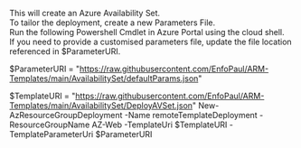 This will create an Azure Availability Set.  
To tailor the deployment, create a new Parameters File.  
Run the following Powershell Cmdlet in Azure Portal using the cloud shell.  
If you need to provide a customised parameters file, update the file location referenced in $ParameterURI.  


$ParameterURI = "https://raw.githubusercontent.com/EnfoPaul/ARM-Templates/main/AvailabilitySet/defaultParams.json"

$TemplateURI = "https://raw.githubusercontent.com/EnfoPaul/ARM-Templates/main/AvailabilitySet/DeployAVSet.json"
New-AzResourceGroupDeployment -Name remoteTemplateDeployment -ResourceGroupName AZ-Web -TemplateUri $TemplateURI -TemplateParameterUri $ParameterURI
